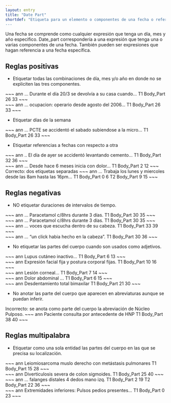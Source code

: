 ```yaml
---
layout: entry
title: "Date Part"
shortdef: "Etiqueta para un elemento o componentes de una fecha o referencia a una.
---
```


Una fecha se comprende como cualquier expresión que tenga un día, mes y año especifico. Date_part correspondería a una expresión que tenga una o varias componentes de una fecha. También pueden ser expresiones que hagan referencia a una fecha específica.

## Reglas positivas

* Etiquetar todas las combinaciones de día, mes y/o año en donde no se expliciten las tres componentes.

<div class="annotation-correct" markdown="1">
~~~ ann
... Durante el día 20/3 se devolvía a su casa cuando...
T1 Body_Part 26 33 
~~~
</div>

<div class="annotation-correct" markdown="1">
~~~ ann
... ocupacion: operario desde agosto del 2006...
T1 Body_Part 26 33 
~~~
</div>

* Etiquetar días de la semana

<div class="annotation-correct" markdown="1">
~~~ ann
... PCTE se accidentó el sabado subiendose a la micro...
T1 Body_Part 26 33 
~~~
</div>

* Etiquetar referencias a fechas con respecto a otra

<div class="annotation-correct" markdown="1">
~~~ ann
.. El día de ayer se accidentó levantando cemento...
T1 Body_Part 32 36 
~~~
</div>

<div class="annotation-correct" markdown="1">
~~~ ann
... Desde hace 6 meses inicia con dolor...
T1 Body_Part 2 12 
~~~
</div>

<div class="annotation-correct" markdown="1">
Correcto: dos etiquetas separadas
~~~ ann
... Trabaja los lunes y miercoles desde las 8am hasta las 16pm...
T1 Body_Part 0 6 
T2 Body_Part 9 15 
~~~
</div>

## Reglas negativas

* NO etiquetar duraciones de intervalos de tiempo.

<div class="annotation-incorrect" markdown="1">
~~~ ann
... Paracetamol c/8hrs durante 3 días.
T1 Body_Part 30 35 
~~~
</div>

<div class="annotation-incorrect" markdown="1">
~~~ ann
... Paracetamol c/8hrs durante 3 días.
T1 Body_Part 30 35 
~~~
</div>


<div class="annotation-incorrect" markdown="1">
~~~ ann
… voces que escucha dentro de su cabeza.
T1 Body_Part 33 39 
~~~
</div>

<div class="annotation-incorrect" markdown="1">
~~~ ann
… “un click habia hecho en la cabeza”.
T1 Body_Part 30 36 
~~~
</div>

* No etiquetar las partes del cuerpo cuando son usados como adjetivos.

<div class="annotation-incorrect" markdown="1">
~~~ ann
Lupus cutáneo inactivo…
T1 Body_Part 6 13 
~~~
</div>

<div class="annotation-incorrect" markdown="1">
~~~ ann
Expresión facial fija y postura corporal fijas.
T1 Body_Part 10 16 
~~~
</div>

<div class="annotation-incorrect" markdown="1">
~~~ ann
Lesión corneal…
T1 Body_Part 7 14 
~~~
</div>

<div class="annotation-incorrect" markdown="1">
~~~ ann
Dolor abdominal ...
T1 Body_Part 6 15 
~~~
</div>

<div class="annotation-incorrect" markdown="1">
~~~ ann
Desdentamiento total bimaxilar
T1 Body_Part 21 30 
~~~
</div>

*  No anotar las parte del cuerpo que aparecen en abreviaturas aunque se puedan inferir.

<div class="annotation-incorrect" markdown="1">
Incorrecto: se anota como parte del cuerpo la abreviación de Núcleo Pulposo.
~~~ ann
Paciente consulta por antecedente de HNP
T1 Body_Part 38 40 
~~~
</div>

## Reglas multipalabra

* Etiquetar como una sola entidad las partes del cuerpo en las que se precisa su localización.

<div class="annotation-correct" markdown="1">
~~~ ann
Leiomiosarcoma muslo derecho con metástasis pulmonares
T1 Body_Part 15 28 
~~~
</div>

<div class="annotation-correct" markdown="1">
~~~ ann
Diverticulosis severa de colon sigmoides.
T1 Body_Part 25 40 
~~~
</div>

<div class="annotation-correct" markdown="1">
~~~ ann
… falanges distales 4 dedos mano izq.
T1 Body_Part 2 19 
T2 Body_Part 22 36 
~~~
</div>

<div class="annotation-correct" markdown="1">
~~~ ann
Extremidades inferiores: Pulsos pedios presentes… 
T1 Body_Part 0 23 
~~~
</div>

